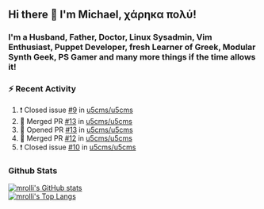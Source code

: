## Hi there 👋 I'm Michael, χάρηκα πολύ!

<!--
**mrolli/mrolli** is a ✨ _special_ ✨ repository because its `README.md` (this file) appears on your GitHub profile.

Here are some ideas to get you started:

- 🔭 I’m currently working on ...
- 🌱 I’m currently learning ...
- 👯 I’m looking to collaborate on ...
- 🤔 I’m looking for help with ...
- 💬 Ask me about ...
- 📫 How to reach me: ...
- 😄 Pronouns: ...
- ⚡ Fun fact: ...
-->

### I'm a Husband, Father, Doctor, Linux Sysadmin, Vim Enthusiast, Puppet Developer, fresh Learner of Greek, Modular Synth Geek, PS Gamer and many more things if the time allows it!

### :zap: Recent Activity

<!--START_SECTION:activity-->
1. ❗️ Closed issue [#9](https://github.com/u5cms/u5cms/issues/9) in [u5cms/u5cms](https://github.com/u5cms/u5cms)
2. 🎉 Merged PR [#13](https://github.com/u5cms/u5cms/pull/13) in [u5cms/u5cms](https://github.com/u5cms/u5cms)
3. 💪 Opened PR [#13](https://github.com/u5cms/u5cms/pull/13) in [u5cms/u5cms](https://github.com/u5cms/u5cms)
4. 🎉 Merged PR [#12](https://github.com/u5cms/u5cms/pull/12) in [u5cms/u5cms](https://github.com/u5cms/u5cms)
5. ❗️ Closed issue [#10](https://github.com/u5cms/u5cms/issues/10) in [u5cms/u5cms](https://github.com/u5cms/u5cms)
<!--END_SECTION:activity-->

### Github Stats
[![mrolli's GitHub stats](https://github-readme-stats.vercel.app/api?username=mrolli&count_private=true&show_icons=true&theme=onedark)](https://github.com/anuraghazra/github-readme-stats)  
[![mrolli's Top Langs](https://github-readme-stats.vercel.app/api/top-langs/?username=mrolli&count_private=true&theme=onedark&hide=c%2B%2B,c,html,cmake,makefile&layout=compact)](https://github.com/anuraghazra/github-readme-stats)
